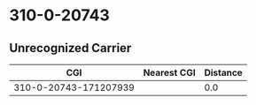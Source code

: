 # 310-0-20743
## Unrecognized Carrier


| CGI | Nearest CGI | Distance |
|-----|-------------|----------|
| 310-0-20743-171207939 |  | 0.0 |
